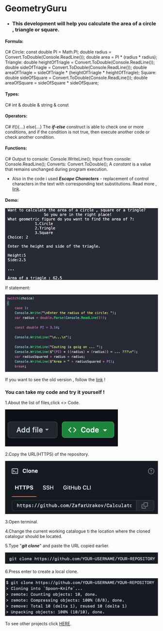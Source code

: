# GeometryGuru
- ### This development will help you calculate the area of a circle , triangle or square.

#### Formula:
C#
Circle:
const double PI = Math.PI;
double radius = Convert.ToDouble(Console.ReadLine());
double area = PI * (radius * radius);
Triangle:
double heightOfTriagle = Convert.ToDouble(Console.ReadLine());
double sideOfTriagle = Convert.ToDouble(Console.ReadLine());
double areaOfTriagle = sideOfTriagle * (heightOfTriagle * heightOfTriagle);
Square:
double sideOfSquare = Convert.ToDouble(Console.ReadLine());
double areaOfSquare = sideOfSquare * sideOfSquare;

#### Types:
C#
int & double & string & const
#### Operators:
C#
if(){...}
else{...}
The ***if-else*** construct is able to check one or more conditions, and if the condition is not true, then execute another code or check another condition.

#### Functions:
C#
Output to console: Console.WriteLine();
Input from console: Console.ReadLine();
Converts: Convert.ToDouble();
A *constant* is a value that remains unchanged during program execution.
* Also in the code i used ***Escape Characters*** - replacement of control characters in the text with corresponding text substitutions.
Read more , [link](https://codebuns.com/csharp-basics/escape-sequences/).


#### Demo:

![](./demoGeometryGuru/demo0.1.png)

If statement:

![](./demoGeometryGuru/demoInCodeSwitchVersion.png)

If you want to see the old version , follow the [link](https://github.com/ZafarUrakov/GeometryGuru/tree/releases/v2.0) !


### You can take my code and try it yourself !

1.About the list of files,click <> Code.

![](./demoGeometryGuru/demo1.png)


2.Copy the URL(HTTPS) of the repository.

![](./demoGeometryGuru/demo2.png)


3.Open terminal.

4.Change the current working catalogue ti the location where the cloned catalogur should be located.

5.Type "***git clone***" and paste the URL copied earlier.

![](./demoGeometryGuru/demo3.png)


6.Press enter to create a local clone.

![](./demoGeometryGuru/demo4.png)


To see other projects click [HERE](https://github.com/ZafarUrakov).